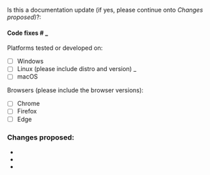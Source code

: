 Is this a documentation update (if yes, please continue onto _Changes proposed_)?:

#### Code fixes # \_

Platforms tested or developed on:

- [ ] Windows
- [ ] Linux (please include distro and version) \_
- [ ] macOS

Browsers (please include the browser versions):

- [ ] Chrome
- [ ] Firefox
- [ ] Edge

### Changes proposed:

-
-
-
